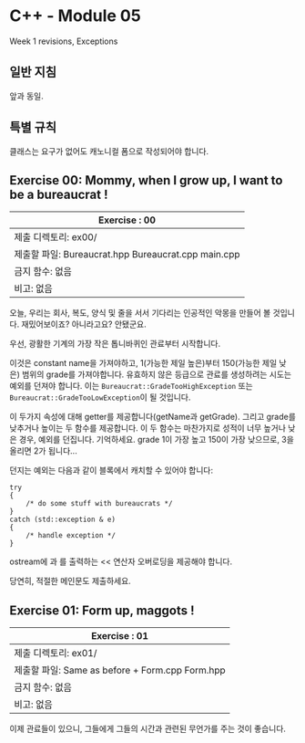 # C++ - Module 05

Week 1 revisions, Exceptions

## 일반 지침

앞과 동일.

## 특별 규칙

클래스는 요구가 없어도 캐노니컬 폼으로 작성되어야 합니다.

## Exercise 00: Mommy, when I grow up, I want to be a bureaucrat !

| Exercise : 00 |
| --- |
| 제출 디렉토리: ex00/ |
| 제출할 파일: Bureaucrat.hpp Bureaucrat.cpp main.cpp |
| 금지 함수: 없음 |
| 비고: 없음 |

오늘, 우리는 회사, 복도, 양식 및 줄을 서서 기다리는 인공적인 악몽을 만들어 볼 것입니다. 재밌어보이죠? 아니라고요? 안됐군요.

우선, 광활한 기계의 가장 작은 톱니바퀴인 관료부터 시작합니다.

이것은 constant name을 가져야하고, 1(가능한 제일 높은)부터 150(가능한 제일 낮은) 범위의 grade를 가져야합니다. 유효하지 않은 등급으로 관료를 생성하려는 시도는 예외를 던져야 합니다. 이는 `Bureaucrat::GradeTooHighException` 또는 `Bureaucrat::GradeTooLowException`이 될 것입니다.

이 두가지 속성에 대해 getter를 제공합니다(getName과 getGrade). 그리고 grade를 낮추거나 높이는 두 함수를 제공합니다. 이 두 함수는 마찬가지로 성적이 너무 높거나 낮은 경우, 예외를 던집니다. 기억하세요. grade 1이 가장 높고 150이 가장 낮으므로, 3을 올리면 2가 됩니다...

던지는 예외는 다음과 같이 블록에서 캐치할 수 있어야 합니다:
```
try
{
    /* do some stuff with bureaucrats */
}
catch (std::exception & e)
{
    /* handle exception */
}
```

ostream에 <name>과 <grade>를 출력하는 << 연산자 오버로딩을 제공해야 합니다.

당연히, 적절한 메인문도 제출하세요.

## Exercise 01: Form up, maggots !

| Exercise : 01 |
| --- |
| 제출 디렉토리: ex01/ |
| 제출할 파일: Same as before + Form.cpp Form.hpp |
| 금지 함수: 없음 |
| 비고: 없음 |

이제 관료들이 있으니, 그들에게 그들의 시간과 관련된 무언가를 주는 것이 좋습니다. 